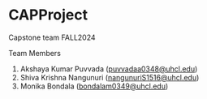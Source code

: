 # CAPProject
Capstone team FALL2024

Team Members
1. Akshaya Kumar Puvvada (puvvadaa0348@uhcl.edu)
2. Shiva Krishna Nangunuri (nangunuriS1516@uhcl.edu)
3. Monika Bondala (bondalam0349@uhcl.edu)
